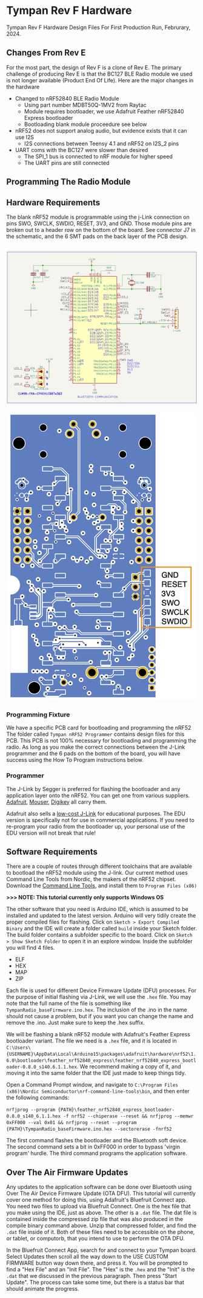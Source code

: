 # Tympan Rev F Hardware
Tympan Rev F Hardware Design Files For First Production Run, Februrary, 2024.

## Changes From Rev E
For the most part, the design of Rev F is a clone of Rev E. The primary challenge of producing Rev E is that the BC127 BLE Radio module we used is not longer available (Product End Of Life). Here are the major changes in the hardware

- Changed to nRF52840 BLE Radio Module
	- Using part number MDBT50Q-1MV2 from Raytac
	- Module requires bootloader, we use Adafruit Feather nRF52840 Express bootloader
	- Bootloading blank module proceedure see below
- nRF52 does not support analog audio, but evidence exists that it can use I2S
	- I2S connections between Teensy 4.1 and nRF52 on I2S_2 pins
- UART coms with the BC127 were slower than desired
	- The SPI_1 bus is connected to nRF module for higher speed
	- The UART pins are still connected


## Programming The Radio Module
## Hardware Requirements

The blank nRF52 module is programmable using the j-Link connection on pins SWO, SWCLK, SWDIO, RESET, 3V3, and GND. Those module pins are broken out to a header row on the bottom of the board. See connector J7 in the schematic, and the 6 SMT pads on the back layer of the PCB design.

![nRF52 shematic](assets/nRF52_schem.png)
-
![J-Link Pads](assets/Rev_E_Bottom.png)

### Programming Fixture

We have a specific PCB card for bootloading and programming the nRF52 The folder called `Tympan nRF52 Programmer` contains design files for this PCB. This PCB is not 100% necessary for bootloading and programming the radio. As long as you make the correct connections between the J-Link programmer and the 6 pads on the bottom of the board, you will have success using the How To Program instructions below.

### Programmer

The J-Link by Segger is preferred for flashing the bootloader and any application layer onto the nRF52. You can get one from various suppliers. [Adafruit](https://www.adafruit.com/product/2209), [Mouser](https://www.mouser.com/ProductDetail/Segger-Microcontroller/8.08.00?qs=jA5Ki6243on%2Fr15wFqMuRQ%3D%3D), [Digikey](https://www.digikey.com/en/products/detail/segger-microcontroller-systems/8-08-28/4476087) all carry them.

Adafruit also sells a [low-cost J-Link](https://www.adafruit.com/product/3571) for educational purposes. The EDU version is specifically not for use in commercial applications. If you need to re-program your radio from the bootloader up, your personal use of the EDU version will not break that rule!

## Software Requirements

There are a couple of routes through different toolchains that are available to bootload the nRF52 module using the J-link. Our current method uses Command Line Tools from Nordic, the makers of the nRF52 chipset. Download the [Command Line Tools](https://www.nordicsemi.com/Products/Development-tools/nrf-command-line-tools/download), and install them to `Program Files (x86)`

**>>> NOTE: This tutorial currently only supports Windows OS**

The other software that you need is Arduino IDE, which is assumed to be installed and updated to the latest version. Arduino will very tidily create the proper compiled files for flashing. Click on `Sketch > Export Compiled Binary` and the IDE will create a folder called `build` inside your Sketch folder. The build folder contains a subfolder specific to the board. Click on `Sketch > Show Sketch Folder` to open it in an explore window. Inside the subfolder you will find 4 files.

- ELF
- HEX
- MAP
- ZIP

Each file is used for different Device Firmware Update (DFU) processes. For the purpose of initial flashing via J-Link, we will use the `.hex` file. You may note that the full name of the file is something like `TympanRadio_baseFirmware.ino.hex`. The inclusion of the .ino in the name should not cause a problem, but if you want you can change the name and remove the .ino. Just make sure to keep the .hex suffix.

We will be flashing a blank nRF52 module with Adafruit's Feather Express bootloader variant. The file we need is a `.hex` file, and it is located in `C:\Users\{USERNAME}\AppData\Local\Arduino15\packages\adafruit\hardware\nrf52\1.6.0\bootloader\feather_nrf52840_express\feather_nrf52840_express_bootloader-0.8.0_s140.6.1.1.hex`. We recommend making a copy of it, and moving it into the same folder that the IDE just made to keep things tidy.

Open a Command Prompt window, and navigate to `C:\Program Files (x86)\Nordic Semiconductor\nrf-command-line-tools\bin`, and then enter the following commands:

`nrfjprog --program {PATH}\feather_nrf52840_express_bootloader-0.8.0_s140_6.1.1.hex -f nrf52 --chiperase --reset && nrfjprog --memwr 0xFF000 --val 0x01 && nrfjprog --reset --program {PATH}\TympanRadio_baseFirmware.ino.hex --sectorerase -fnrf52`

The first command flashes the bootloader and the Bluetooth soft device. The second command sets a bit in 0xFF000 in order to bypass 'virgin program' hurdle. The third command programs the application software. 

## Over The Air Firmware Updates
Any updates to the application software can be done over Bluetooth using Over The Air Device Firmware Update (OTA DFU). This tutorial will currently cover one method for doing this, using Adafruit's Bluefruit Connect app. You need two files to upload via Bluefruit Connect. One is the hex file that you make using the IDE, just as above. The other is a `.dat` file. The dat file is contained inside the compressed zip file that was also produced in the compile binary command above. Unzip that compressed folder, and find the `.dat` file inside of it. Both of these files need to be accessible on the phone, or tablet, or computorb, that you intend to use to perform the OTA DFU.

In the Bluefruit Connect App, search for and connect to your Tympan board. Select Updates then scroll all the way down to the USE CUSTOM FIRMWARE button way down there, and press it. You will be prompted to find a "Hex File" and an "Init File". The "Hex" is the `.hex` and the "Init" is the `.dat` that we discussed in the previous paragraph. Then press "Start Update". The process can take some time, but there is a status bar that should animate the progress. 

